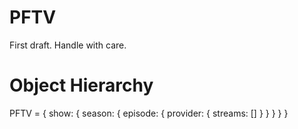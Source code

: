 # PFTV

First draft. Handle with care.

# Object Hierarchy 

PFTV = {
  show: {
    season: {
      episode: {
        provider: {
          streams: []
        }
      }
    }
  }
}

